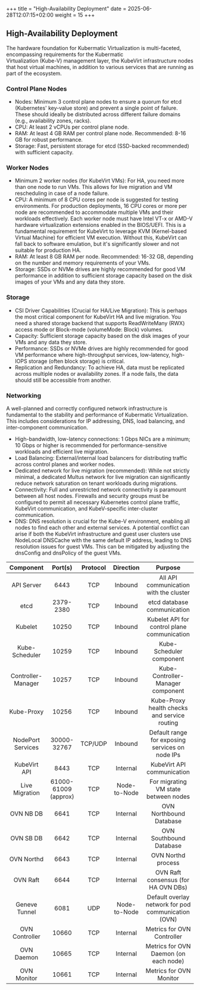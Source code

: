 +++
title = "High-Availability Deployment"
date = 2025-06-28T12:07:15+02:00
weight = 15
+++

## High-Availability Deployment

The hardware foundation for Kubermatic Virtualization is multi-faceted, encompassing requirements for the Kubermatic  
Virtualization (Kube-V) management layer, the KubeVirt infrastructure nodes that host virtual machines, in addition to 
various services that are running as part of the ecosystem.

### Control Plane Nodes

* Nodes: Minimum 3 control plane nodes to ensure a quorum for etcd (Kubernetes' key-value store) and prevent a single point of failure. 
These should ideally be distributed across different failure domains (e.g., availability zones, racks).
* CPU: At least 2 vCPUs per control plane node. 
* RAM: At least 4 GB RAM per control plane node. Recommended: 8-16 GB for robust performance.
* Storage: Fast, persistent storage for etcd (SSD-backed recommended) with sufficient capacity.

### Worker Nodes

* Minimum 2 worker nodes (for KubeVirt VMs): For HA, you need more than one node to run VMs. This allows for live migration 
and VM rescheduling in case of a node failure.
* CPU: A minimum of 8 CPU cores per node is suggested for testing environments. For production deployments, 16 CPU cores 
or more per node are recommended to accommodate multiple VMs and their workloads effectively. Each worker node must have 
Intel VT-x or AMD-V hardware virtualization extensions enabled in the BIOS/UEFI. 
This is a fundamental requirement for KubeVirt to leverage KVM (Kernel-based Virtual Machine) for efficient VM execution. 
Without this, KubeVirt can fall back to software emulation, but it's significantly slower and not suitable for production HA.
* RAM: At least 8 GB RAM per node. Recommended: 16-32 GB, depending on the number and memory requirements of your VMs.
* Storage: SSDs or NVMe drives are highly recommended for good VM performance in addition to sufficient storage capacity 
based on the disk images of your VMs and any data they store.

### Storage

* CSI Driver Capabilities (Crucial for HA/Live Migration): This is perhaps the most critical component for KubeVirt HA and live migration.
  You need a shared storage backend that supports ReadWriteMany (RWX) access mode or Block-mode (volumeMode: Block) volumes.
* Capacity: Sufficient storage capacity based on the disk images of your VMs and any data they store.
* Performance: SSDs or NVMe drives are highly recommended for good VM performance where high-throughput services,
  low-latency, high-IOPS storage (often block storage) is critical.
* Replication and Redundancy: To achieve HA, data must be replicated across multiple nodes or availability zones.
  If a node fails, the data should still be accessible from another.

### Networking

A well-planned and correctly configured network infrastructure is fundamental to the stability and performance of
Kubermatic Virtualization. This includes considerations for IP addressing, DNS, load balancing, and inter-component communication.

* High-bandwidth, low-latency connections: 1 Gbps NICs are a minimum; 10 Gbps or higher is recommended for performance-sensitive
workloads and efficient live migration.
* Load Balancing: External/internal load balancers for distributing traffic across control planes and worker nodes.
* Dedicated network for live migration (recommended): While not strictly minimal, a dedicated Multus network for live 
migration can significantly reduce network saturation on tenant workloads during migrations.
* Connectivity: Full and unrestricted network connectivity is paramount between all host nodes. Firewalls and security 
groups must be configured to permit all necessary Kubernetes control plane traffic, KubeVirt communication, and KubeV-specific 
inter-cluster communication.
* DNS: DNS resolution is crucial for the Kube-V environment, enabling all nodes to find each other and external services. 
A potential conflict can arise if both the KubeVirt infrastructure and guest user clusters 
use NodeLocal DNSCache with the same default IP address, leading to DNS resolution issues for guest VMs. This can be 
mitigated by adjusting the dnsConfig and dnsPolicy of the guest VMs.


|     Component      | Port(s)              | Protocol | Direction    | Purpose                                                 |
|:------------------:| :------------------: | :------: | :----------: | :-----------------------------------------------------: |
|     API Server     | 6443                 | TCP      | Inbound      | All API communication with the cluster                  |
|        etcd        | 2379-2380            | TCP      | Inbound      | etcd database communication                             |
|      Kubelet       | 10250                | TCP      | Inbound      | Kubelet API for control plane communication             |
|   Kube-Scheduler   | 10259                | TCP      | Inbound      | Kube-Scheduler component                                |
| Controller-Manager | 10257                | TCP      | Inbound      | Kube-Controller-Manager component                       |
|     Kube-Proxy     | 10256                | TCP      | Inbound      | Kube-Proxy health checks and service routing            |
| NodePort Services  | 30000-32767          | TCP/UDP  | Inbound      | Default range for exposing services on node IPs         |
|    KubeVirt API    | 8443                 | TCP      | Internal     | KubeVirt API communication                              |
|   Live Migration   | 61000-61009 (approx) | TCP      | Node-to-Node | For migrating VM state between nodes                    |
|     OVN NB DB      | 6641                 | TCP      | Internal     | OVN Northbound Database                                 |
|     OVN SB DB      | 6642                 | TCP      | Internal     | OVN Southbound Database                                 |
|     OVN Northd     | 6643                 | TCP      | Internal     | OVN Northd process                                      |
|      OVN Raft      | 6644                 | TCP      | Internal     | OVN Raft consensus (for HA OVN DBs)                     |
|   Geneve Tunnel    | 6081                 | UDP      | Node-to-Node | Default overlay network for pod communication (OVN) |
|   OVN Controller   | 10660                | TCP      | Internal     | Metrics for OVN Controller                          |
|     OVN Daemon     | 10665                | TCP      | Internal     | Metrics for OVN Daemon (on each node)               |
|    OVN Monitor     | 10661                | TCP      | Internal     | Metrics for OVN Monitor                             |

